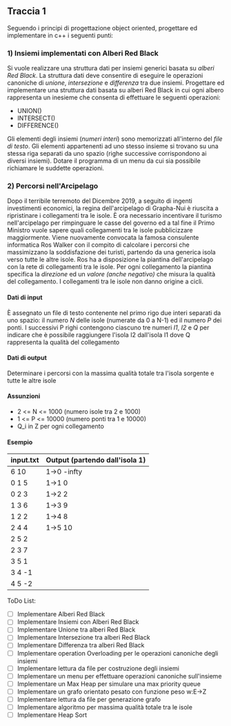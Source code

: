 ## Traccia 1
Seguendo i principi di progettazione object oriented, progettare ed implementare in c++ i seguenti punti:

### 1) Insiemi implementati con Alberi Red Black
Si vuole realizzare una struttura dati per insiemi generici basata su *alberi Red Black*. La struttura dati deve consentire di eseguire le operazioni canoniche di *unione*, *intersezione* e *differenza* tra due insiemi. Progettare ed implementare una struttura dati basata su alberi Red Black in cui ogni albero rappresenta un inesieme che consenta di effettuare le seguenti operazioni:

- UNION()
- INTERSECT()
- DIFFERENCE()

Gli elementi degli insiemi (*numeri interi*) sono memorizzati all'interno del *file di testo*. Gli elementi appartenenti ad uno stesso insieme si trovano su una stessa riga separati da uno spazio (righe successive corrispondono ai diversi insiemi). Dotare il programma di un menu da cui sia possibile richiamare le suddette operazioni.

### 2) Percorsi nell'Arcipelago
Dopo il terribile terremoto del Dicembre 2019, a seguito di ingenti investimenti economici, la regina dell'arcipelago di Grapha-Nui è riuscita a ripristinare i collegamenti tra le isole. È ora necessario incentivare il turismo nell'arcipelago per rimpinguare le casse del governo ed a tal fine il Primo Ministro vuole sapere quali collegamenti tra le isole pubblicizzare maggiormente. Viene nuovamente convocata la famosa consulente informatica Ros Walker con il compito di calcolare i percorsi che massimizzano la soddisfazione dei turisti, partendo da una generica isola verso tutte le altre isole. Ros ha a disposizione la piantina dell'arcipelago con la rete di collegamenti tra le isole. Per ogni collegamento la piantina specifica la *direzione* ed un *valore (anche negativo)* che misura la qualità del collegamento. I collegamenti tra le isole non danno origine a cicli.

#### Dati di input
È assegnato un file di testo contenente nel primo rigo due interi separati da uno spazio: il numero *N* delle isole (numerate da 0 a N-1) ed il numero *P* dei ponti. I successivi P righi contengono ciascuno tre numeri *I1*, *I2* e *Q* per indicare che è possibile raggiungere l'isola I2 dall'isola I1 dove Q rappresenta la qualità del collegamento

#### Dati di output
Determinare i percorsi con la massima qualità totale tra l'isola sorgente e tutte le altre isole

#### Assunzioni
- 2 <= N <= 1000  (numero isole tra 2 e 1000)
- 1 <= P <= 10000 (numero ponti tra 1 e 10000)
- Q_i in Z per ogni collegamento

#### Esempio
input.txt | Output (partendo dall'isola 1)
--------- | ------------------------------
6 10 | 1->0 -infty
0 1 5 | 1->1 0
0 2 3 | 1->2 2
1 3 6 | 1->3 9
1 2 2 | 1->4 8
2 4 4 | 1->5 10
2 5 2 |
2 3 7 |
3 5 1 |
3 4 -1|
4 5 -2|

ToDo List:
- [ ] Implementare Alberi Red Black
- [ ] Implementare Insiemi con Alberi Red Black
- [ ] Implementare Unione tra alberi Red Black
- [ ] Implementare Intersezione tra alberi Red Black
- [ ] Implementare Differenza tra alberi Red Black
- [ ] Implementare operation Overloading per le operazioni canoniche degli insiemi
- [ ] Implementare lettura da file per costruzione degli insiemi
- [ ] Implementare un menu per effettuare operazioni canoniche sull'insieme
- [ ] Implementare un Max Heap per simulare una max priority queue
- [ ] Implementare un grafo orientato pesato con funzione peso w:E->Z
- [ ] Implementare lettura da file per generazione grafo
- [ ] Implementare algoritmo per massima qualità totale tra le isole
- [ ] Implementare Heap Sort
